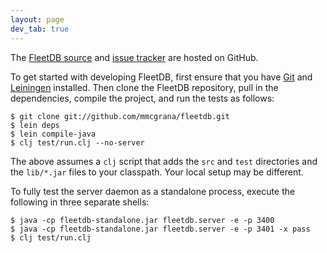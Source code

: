 ```yaml
---
layout: page
dev_tab: true
---
```


The [FleetDB source](http://github.com/mmcgrana/fleetdb) and [issue tracker](http://github.com/mmcgrana/fleetdb/issues) are hosted on GitHub.

To get started with developing FleetDB, first ensure that you have [Git](http://git-scm.com/) and [Leiningen](http://github.com/technomancy/leiningen) installed. Then clone the FleetDB repository, pull in the dependencies, compile the project, and run the tests as follows:

    $ git clone git://github.com/mmcgrana/fleetdb.git
    $ lein deps
    $ lein compile-java
    $ clj test/run.clj --no-server

The above assumes a `clj` script that adds the `src` and `test` directories and the `lib/*.jar` files to your classpath. Your local setup may be different.

To fully test the server daemon as a standalone process, execute the following in three separate shells:

    $ java -cp fleetdb-standalone.jar fleetdb.server -e -p 3400
    $ java -cp fleetdb-standalone.jar fleetdb.server -e -p 3401 -x pass
    $ clj test/run.clj
